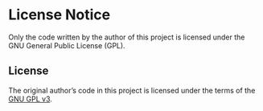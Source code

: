 # License Notice

Only the code written by the author of this project is licensed under the GNU General Public License (GPL).  

## License
The original author’s code in this project is licensed under the terms of the [GNU GPL v3](https://www.gnu.org/licenses/gpl-3.0.en.html).
